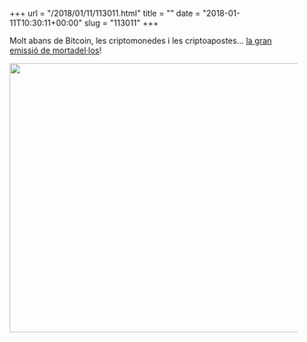 +++
url = "/2018/01/11/113011.html"
title = ""
date = "2018-01-11T10:30:11+00:00"
slug = "113011"
+++

Molt abans de Bitcoin, les criptomonedes i les criptoapostes… [la gran emissió de mortadel·los](http://j.mp/granemisiondemortadelos)!

<img src="/wp-content/uploads/2018/01/image.jpg" class="wp-image-794 size-full" height="471" width="671" />

